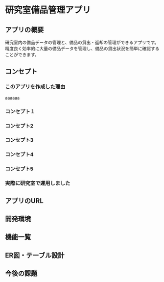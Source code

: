 # 研究室備品管理アプリ
## アプリの概要
研究室内の備品データの管理と、備品の貸出・返却の管理ができるアプリです。
精度良く効率的に大量の備品データを管理し、備品の貸出状況を簡単に確認することができます。

## コンセプト
### このアプリを作成した理由
aaaaaa
### コンセプト１
### コンセプト2
### コンセプト3
### コンセプト4
### コンセプト5
### 実際に研究室で運用しました
## アプリのURL
## 開発環境
## 機能一覧
## ER図・テーブル設計
## 今後の課題
